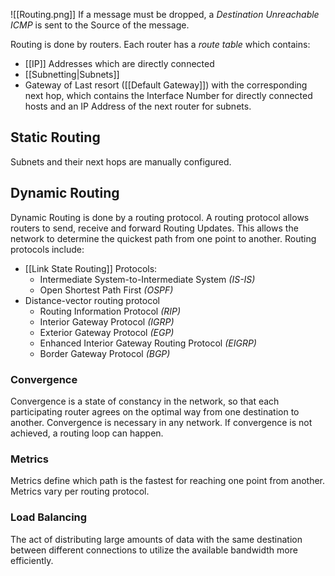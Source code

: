 
![[Routing.png]]
If a message must be dropped, a _Destination Unreachable ICMP_ is sent to the Source of the message.

Routing is done by routers. Each router has a _route table_ which contains:
- [[IP]] Addresses which are directly connected
- [[Subnetting|Subnets]]
- Gateway of Last resort ([[Default Gateway]])
with the corresponding next hop, which contains the Interface Number for directly connected hosts and an IP Address of the next router for subnets.

## Static Routing
Subnets and their next hops are manually configured.

## Dynamic Routing
Dynamic Routing is done by a routing protocol. A routing protocol allows routers to send, receive and forward Routing Updates. This allows the network to determine the quickest path from one point to another. Routing protocols include:
- [[Link State Routing]] Protocols:
	- Intermediate System-to-Intermediate System _(IS-IS)_
	- Open Shortest Path First _(OSPF)_
- Distance-vector routing protocol
	- Routing Information Protocol _(RIP)_
	- Interior Gateway Protocol _(IGRP)_
	- Exterior Gateway Protocol _(EGP)_
	- Enhanced Interior Gateway Routing Protocol _(EIGRP)_
	- Border Gateway Protocol _(BGP)_

### Convergence
Convergence is a state of constancy in the network, so that each participating router agrees on the optimal way from one destination to another. Convergence is necessary in any network. If convergence is not achieved, a routing loop can happen.

### Metrics
Metrics define which path is the fastest for reaching one point from another. Metrics vary per routing protocol.

### Load Balancing
The act of distributing large amounts of data with the same destination between different connections to utilize the available bandwidth more efficiently.
